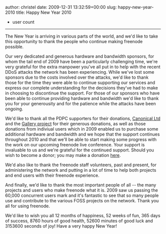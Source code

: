 author: christel
date: 2009-12-31 13:32:59+00:00
slug: happy-new-year-2010
title: Happy New Year 2010
- user count
---

The New Year is arriving in various parts of the world, and we'd like to take this opportunity to thank the people who continue making freenode possible.

Our very dedicated and generous hardware and bandwidth sponsors, for whom the tail end of 2009 have been a particularly challenging time, we're very grateful for the extra manpower you've all put in to help with the recent DDoS attacks the network has been experiencing. While we've lost some sponsors due to the costs involved over the attacks, we'd like to thank those for the time they were able to continue supporting our services and express our complete understanding for the decisions they've had to make in choosing to discontinue the support. For those of our sponsors who have been able to continue providing hardware and bandwidth we'd like to thank you for your generousity and for the patience while the attacks have been ongoing.

We'd like to thank all the PDPC supporters for their donations, [Canonical Ltd](http://canonical.com) and the [Gallery project](http://gallery.menalto.com/) for their generous donations, as well as those donations from indiviual users which in 2009 enabled us to purchase some additional hardware and bandwidth and we hope that the support continues throughout 2010 and that we'll be able to start making some progress with the work on our upcoming freenode live conference. Your support is invaluable to us and we're grateful for the continued support. Should you wish to become a donor; you may make a donation [here](http://freenode.net/pdpc_donations.shtml).

We'd also like to thank the freenode staff volunteers, past and present, for administering the network and putting in a lot of time to help both projects and end users with their freenode experience.

And finally, we'd like to thank the most important people of all -- the many projects and users who make freenode what it is. 2009 saw us passing the 60,000 concurrent users mark and it's fantastic to see that so many people use and contribute to the various FOSS projects on the network. Thank you all for using freenode.

We'd like to wish you all 12 months of happiness, 52 weeks of fun, 365 days of success, 8760 hours of good health, 52600 minutes of good luck and 3153600 seconds of joy! Have a very happy New Year!
